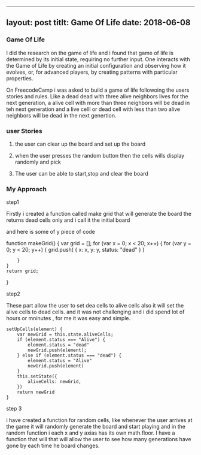 
---
layout: post
titlt: Game Of Life
date: 2018-06-08
---

### Game Of Life

I did the research on the game of life and i found that game of life  is determined by its initial state, requiring no further input. One interacts with the Game of Life by creating an initial configuration and observing how it evolves, or, for advanced players, by creating patterns with particular properties.

On FreecodeCamp i was asked to build a game of life followoing the users stories and rules. Like a dead dead with three alive neighbors lives for the next generation, a alive cell with more than three neighbors will be dead in teh next generation and a live celll or dead cell with less than two alive neighbors will be dead in the next genertion.

### user Stories

1. the user can clear up the board and set up the board

2. when the user presses the  random button then the cells wills display randomly and pick

3. The user can be able to start,stop and clear the board


### My Approach

step1

Firstly i created a function called make grid that will generate the board the returns dead cells only and i call it the initial board

and here is some of y piece of code


function makeGrid() {
    var grid = [];
    for (var x = 0; x < 20; x++) {
        for (var y = 0; y < 20; y++) {
            grid.push(
                {
                    x: x,
                    y: y,
                    status: "dead"
                }
            )

        }
    }
    return grid;
}


step2 

These part allow the user to set dea cells to alive cells also  it will  set the alive cells to dead cells. and it was not challenging and i did spend lot of hours or mninutes , for me it was easy and simple.

    setUpCells(element) {
        var newGrid = this.state.aliveCells;
        if (element.status === "Alive") {
            element.status = "dead"
            newGrid.push(element);
        } else if (element.status === "dead") {
            element.status = "Alive"
            newGrid.push(element)
        }
        this.setState({
            aliveCells: newGrid,
        })
        return newGrid
    }

step 3 

i have created a function for random cells, like whenever the user arrives at the game it will randomly generate the board and start playing and in the random function i each x and y axias has its own math.floor. I have a function that will that will allow the user to see how many generations have gone by  each time he board changes.

